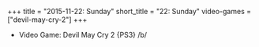 +++
title = "2015-11-22: Sunday"
short_title = "22: Sunday"
video-games = ["devil-may-cry-2"]
+++


* Video Game: Devil May Cry 2 {PS3} /b/